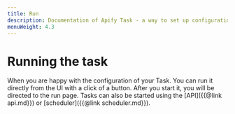 ```yaml
---
title: Run
description: Documentation of Apify Task - a way to set up configuration of your Apify Actor for simplified usage.
menuWeight: 4.3
---
```


# [](#running-the-task)Running the task

When you are happy with the configuration of your Task. You can run it directly from the UI with a click of a button. After you start it, you will be directed to the run page. Tasks can also be started using the [API]({{@link api.md}}) or [scheduler]({{@link scheduler.md}}).

